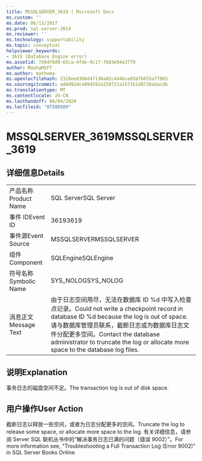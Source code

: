 ```yaml
---
title: MSSQLSERVER_3619 | Microsoft Docs
ms.custom: ''
ms.date: 06/13/2017
ms.prod: sql-server-2014
ms.reviewer: ''
ms.technology: supportability
ms.topic: conceptual
helpviewer_keywords:
- 3619 (Database Engine error)
ms.assetid: 7d94f8d9-65ca-4fde-9c17-7b83e94a3779
author: MashaMSFT
ms.author: mathoma
ms.openlocfilehash: 2328ee6366d47130a02c444bce65b7b655af7965
ms.sourcegitcommit: ad4d92dce894592a259721a1571b1d8736abacdb
ms.translationtype: MT
ms.contentlocale: zh-CN
ms.lasthandoff: 08/04/2020
ms.locfileid: "87589589"
---
```

# <a name="mssqlserver_3619"></a><span data-ttu-id="d2146-102">MSSQLSERVER_3619</span><span class="sxs-lookup"><span data-stu-id="d2146-102">MSSQLSERVER_3619</span></span>
    
## <a name="details"></a><span data-ttu-id="d2146-103">详细信息</span><span class="sxs-lookup"><span data-stu-id="d2146-103">Details</span></span>  
  
|||  
|-|-|  
|<span data-ttu-id="d2146-104">产品名称</span><span class="sxs-lookup"><span data-stu-id="d2146-104">Product Name</span></span>|<span data-ttu-id="d2146-105">SQL Server</span><span class="sxs-lookup"><span data-stu-id="d2146-105">SQL Server</span></span>|  
|<span data-ttu-id="d2146-106">事件 ID</span><span class="sxs-lookup"><span data-stu-id="d2146-106">Event ID</span></span>|<span data-ttu-id="d2146-107">3619</span><span class="sxs-lookup"><span data-stu-id="d2146-107">3619</span></span>|  
|<span data-ttu-id="d2146-108">事件源</span><span class="sxs-lookup"><span data-stu-id="d2146-108">Event Source</span></span>|<span data-ttu-id="d2146-109">MSSQLSERVER</span><span class="sxs-lookup"><span data-stu-id="d2146-109">MSSQLSERVER</span></span>|  
|<span data-ttu-id="d2146-110">组件</span><span class="sxs-lookup"><span data-stu-id="d2146-110">Component</span></span>|<span data-ttu-id="d2146-111">SQLEngine</span><span class="sxs-lookup"><span data-stu-id="d2146-111">SQLEngine</span></span>|  
|<span data-ttu-id="d2146-112">符号名称</span><span class="sxs-lookup"><span data-stu-id="d2146-112">Symbolic Name</span></span>|<span data-ttu-id="d2146-113">SYS_NOLOG</span><span class="sxs-lookup"><span data-stu-id="d2146-113">SYS_NOLOG</span></span>|  
|<span data-ttu-id="d2146-114">消息正文</span><span class="sxs-lookup"><span data-stu-id="d2146-114">Message Text</span></span>|<span data-ttu-id="d2146-115">由于日志空间用尽，无法在数据库 ID %d 中写入检查点记录。</span><span class="sxs-lookup"><span data-stu-id="d2146-115">Could not write a checkpoint record in database ID %d because the log is out of space.</span></span> <span data-ttu-id="d2146-116">请与数据库管理员联系，截断日志或为数据库日志文件分配更多空间。</span><span class="sxs-lookup"><span data-stu-id="d2146-116">Contact the database administrator to truncate the log or allocate more space to the database log files.</span></span>|  
  
## <a name="explanation"></a><span data-ttu-id="d2146-117">说明</span><span class="sxs-lookup"><span data-stu-id="d2146-117">Explanation</span></span>  
 <span data-ttu-id="d2146-118">事务日志的磁盘空间不足。</span><span class="sxs-lookup"><span data-stu-id="d2146-118">The transaction log is out of disk space.</span></span>  
  
## <a name="user-action"></a><span data-ttu-id="d2146-119">用户操作</span><span class="sxs-lookup"><span data-stu-id="d2146-119">User Action</span></span>  
 <span data-ttu-id="d2146-120">截断日志以释放一些空间，或者为日志分配更多的空间。</span><span class="sxs-lookup"><span data-stu-id="d2146-120">Truncate the log to release some space, or allocate more space to the log.</span></span> <span data-ttu-id="d2146-121">有关详细信息，请参阅 Server SQL 联机丛书中的“解决事务日志已满的问题（错误 9002）”。</span><span class="sxs-lookup"><span data-stu-id="d2146-121">For more information see, "Troubleshooting a Full Transaction Log (Error 9002)" in SQL Server Books Online.</span></span>  
  
  

